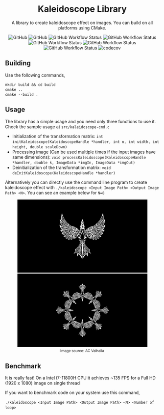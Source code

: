 <div align="center">

# Kaleidoscope Library
A library to create kaleidoscope effect on images. You can build on all platforms using CMake.

![GitHub](https://img.shields.io/badge/Language-C-informational)
![GitHub](https://img.shields.io/github/license/egecetin/libKaleidoscope)
![GitHub Workflow Status](https://img.shields.io/github/workflow/status/egecetin/libKaleidoscope/pre-commit?label=pre-commit&logo=precommit&logoColor=white)
![GitHub Workflow Status](https://img.shields.io/github/workflow/status/egecetin/libKaleidoscope/CodeQL?label=CodeQL&logo=github)
![GitHub Workflow Status](https://img.shields.io/github/workflow/status/egecetin/libKaleidoscope/Linux?label=Linux&logo=linux&logoColor=white)
![GitHub Workflow Status](https://img.shields.io/github/workflow/status/egecetin/libKaleidoscope/MacOS?label=MacOS&logo=apple&logoColor=white)
![GitHub Workflow Status](https://img.shields.io/github/workflow/status/egecetin/libKaleidoscope/Windows?label=Windows&logo=windows&logoColor=white)
![codecov](https://codecov.io/gh/egecetin/libKaleidoscope/branch/master/graph/badge.svg?token=70EJQJRRBH)
</div>

## Building

Use the following commands,

```
mkdir build && cd build
cmake ..
cmake --build .
```

## Usage

The library has a simple usage and you need only three functions to use it. Check the sample usage at ```src/kaleidoscope-cmd.c```

- Initialization of the transformation matrix: ```int initKaleidoscope(KaleidoscopeHandle *handler, int n, int width, int height, double scaleDown)```
- Processing image (Can be used multiple times if the input images have same dimensions): ```void processKaleidoscope(KaleidoscopeHandle *handler, double k, ImageData *imgIn, ImageData *imgOut)```
- Deinitialization of the transformation matrix: ```void deInitKaleidoscope(KaleidoscopeHandle *handler)```

Alternatively you can directly use the command line program to create kaleidoscope effect with ```./kaleidoscope <Input Image Path> <Output Image Path> <N>```. You can see an example below for ```N=8```
<div align="center">
    <img src="doc/images/ac-synin.jpg" width="425"/> <img src="doc/images/ac-synin-out.jpg" width="425"/>
    <br>
    <small>Image source: AC Valhalla</small>
</div>

## Benchmark

It is really fast! On a Intel i7-11800H CPU it achieves ~135 FPS for a Full HD (1920 x 1080) image on single thread

If you want to benchmark code on your system use this command,

```./kaleidoscope <Input Image Path> <Output Image Path> <N> <Number of loop>```
